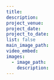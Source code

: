 ```yaml
---
title:
description:
project_venue:
project_date:
project_to_date:
list: false
main_image_path:
video_embed:
images:
  - image_path:
    description:
---
```

